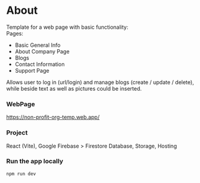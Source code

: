 # About

Template for a web page with basic functionality:  
Pages:
- Basic General Info
- About Company Page
- Blogs
- Contact Information
- Support Page

Allows user to log in (url/login) and manage blogs (create / update / delete), while beside text as well as pictures could be inserted.

### WebPage
https://non-profit-org-temp.web.app/

### Project

React (Vite), Google Firebase > Firestore Database, Storage, Hosting

### Run the app locally

`npm run dev`
